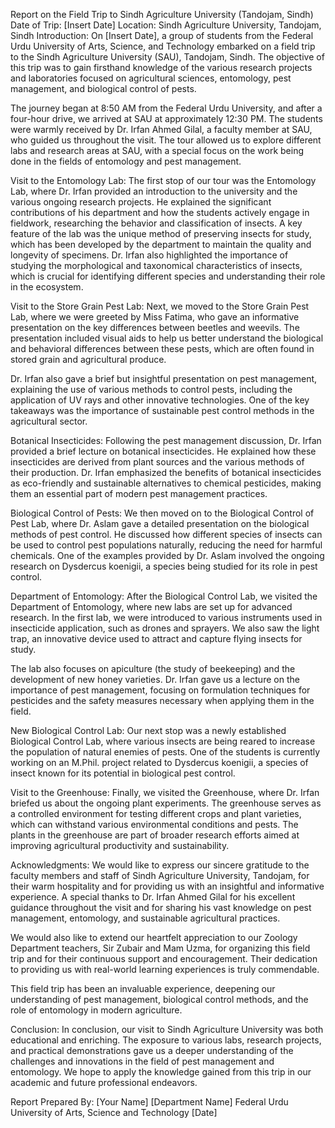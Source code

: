 Report on the Field Trip to Sindh Agriculture University (Tandojam, Sindh)
Date of Trip: [Insert Date]
Location: Sindh Agriculture University, Tandojam, Sindh
Introduction:
On [Insert Date], a group of students from the Federal Urdu University of Arts, Science, and Technology embarked on a field trip to the Sindh Agriculture University (SAU), Tandojam, Sindh. The objective of this trip was to gain firsthand knowledge of the various research projects and laboratories focused on agricultural sciences, entomology, pest management, and biological control of pests.

The journey began at 8:50 AM from the Federal Urdu University, and after a four-hour drive, we arrived at SAU at approximately 12:30 PM. The students were warmly received by Dr. Irfan Ahmed Gilal, a faculty member at SAU, who guided us throughout the visit. The tour allowed us to explore different labs and research areas at SAU, with a special focus on the work being done in the fields of entomology and pest management.

Visit to the Entomology Lab:
The first stop of our tour was the Entomology Lab, where Dr. Irfan provided an introduction to the university and the various ongoing research projects. He explained the significant contributions of his department and how the students actively engage in fieldwork, researching the behavior and classification of insects. A key feature of the lab was the unique method of preserving insects for study, which has been developed by the department to maintain the quality and longevity of specimens.
Dr. Irfan also highlighted the importance of studying the morphological and taxonomical characteristics of insects, which is crucial for identifying different species and understanding their role in the ecosystem.

Visit to the Store Grain Pest Lab:
Next, we moved to the Store Grain Pest Lab, where we were greeted by Miss Fatima, who gave an informative presentation on the key differences between beetles and weevils. The presentation included visual aids to help us better understand the biological and behavioral differences between these pests, which are often found in stored grain and agricultural produce.

Dr. Irfan also gave a brief but insightful presentation on pest management, explaining the use of various methods to control pests, including the application of UV rays and other innovative technologies. One of the key takeaways was the importance of sustainable pest control methods in the agricultural sector.

Botanical Insecticides:
Following the pest management discussion, Dr. Irfan provided a brief lecture on botanical insecticides. He explained how these insecticides are derived from plant sources and the various methods of their production. Dr. Irfan emphasized the benefits of botanical insecticides as eco-friendly and sustainable alternatives to chemical pesticides, making them an essential part of modern pest management practices.

Biological Control of Pests:
We then moved on to the Biological Control of Pest Lab, where Dr. Aslam gave a detailed presentation on the biological methods of pest control. He discussed how different species of insects can be used to control pest populations naturally, reducing the need for harmful chemicals. One of the examples provided by Dr. Aslam involved the ongoing research on Dysdercus koenigii, a species being studied for its role in pest control.

Department of Entomology:
After the Biological Control Lab, we visited the Department of Entomology, where new labs are set up for advanced research. In the first lab, we were introduced to various instruments used in insecticide application, such as drones and sprayers. We also saw the light trap, an innovative device used to attract and capture flying insects for study.

The lab also focuses on apiculture (the study of beekeeping) and the development of new honey varieties. Dr. Irfan gave us a lecture on the importance of pest management, focusing on formulation techniques for pesticides and the safety measures necessary when applying them in the field.

New Biological Control Lab:
Our next stop was a newly established Biological Control Lab, where various insects are being reared to increase the population of natural enemies of pests. One of the students is currently working on an M.Phil. project related to Dysdercus koenigii, a species of insect known for its potential in biological pest control.

Visit to the Greenhouse:
Finally, we visited the Greenhouse, where Dr. Irfan briefed us about the ongoing plant experiments. The greenhouse serves as a controlled environment for testing different crops and plant varieties, which can withstand various environmental conditions and pests. The plants in the greenhouse are part of broader research efforts aimed at improving agricultural productivity and sustainability.

Acknowledgments:
We would like to express our sincere gratitude to the faculty members and staff of Sindh Agriculture University, Tandojam, for their warm hospitality and for providing us with an insightful and informative experience. A special thanks to Dr. Irfan Ahmed Gilal for his excellent guidance throughout the visit and for sharing his vast knowledge on pest management, entomology, and sustainable agricultural practices.

We would also like to extend our heartfelt appreciation to our Zoology Department teachers, Sir Zubair and Mam Uzma, for organizing this field trip and for their continuous support and encouragement. Their dedication to providing us with real-world learning experiences is truly commendable.

This field trip has been an invaluable experience, deepening our understanding of pest management, biological control methods, and the role of entomology in modern agriculture.

Conclusion:
In conclusion, our visit to Sindh Agriculture University was both educational and enriching. The exposure to various labs, research projects, and practical demonstrations gave us a deeper understanding of the challenges and innovations in the field of pest management and entomology. We hope to apply the knowledge gained from this trip in our academic and future professional endeavors.

Report Prepared By: [Your Name]
[Department Name]
Federal Urdu University of Arts, Science and Technology
[Date]
